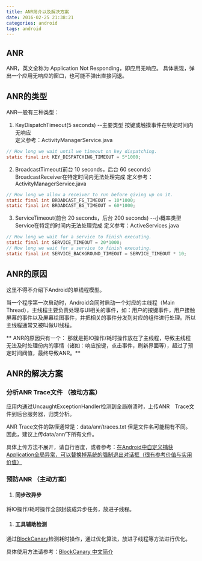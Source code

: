 ```yaml
---
title: ANR简介以及解决方案
date: 2016-02-25 21:38:21
categories: android
tags: android
---
```


## ANR
  ANR，英文全称为 Application Not Responding，即应用无响应。
  具体表现，弹出一个应用无响应的窗口，也可能不弹出直接闪退。

## ANR的类型
ANR一般有三种类型：    
1. KeyDispatchTimeout(5 seconds) --主要类型 按键或触摸事件在特定时间内无响应      
定义参考：ActivityManagerService.java
```java
// How long we wait until we timeout on key dispatching.
static final int KEY_DISPATCHING_TIMEOUT = 5*1000;
```

2. BroadcastTimeout(前台 10 seconds，后台 60 seconds) BroadcastReceiver在特定时间内无法处理完成
定义参考：ActivityManagerService.java
```java
// How long we allow a receiver to run before giving up on it.
static final int BROADCAST_FG_TIMEOUT = 10*1000;
static final int BROADCAST_BG_TIMEOUT = 60*1000;
```
3. ServiceTimeout(前台 20 seconds，后台 200 seconds) --小概率类型 Service在特定的时间内无法处理完成
定义参考：ActiveServices.java    
```java   
// How long we wait for a service to finish executing.
static final int SERVICE_TIMEOUT = 20*1000;
// How long we wait for a service to finish executing.
static final int SERVICE_BACKGROUND_TIMEOUT = SERVICE_TIMEOUT * 10;
```

## ANR的原因    
这里不得不介绍下Android的单线程模型。      

当一个程序第一次启动时，Android会同时启动一个对应的主线程（Main Thread），主线程主要负责处理与UI相关的事件，如：用户的按键事件，用户接触屏幕的事件以及屏幕绘图事件，并把相关的事件分发到对应的组件进行处理。所以主线程通常又被叫做UI线程。

** ANR的原因只有一个： 那就是把IO操作/耗时操作放在了主线程，导致主线程无法及时处理份内的事情（诸如：响应按键，点击事件，刷新界面等），超过了预定时间阀值，最终导致ANR。**

## ANR的解决方案
### 分析ANR Trace文件 （被动方案）　
应用内通过UncaughtExceptionHandler检测到全局崩溃时，上传ANR　Trace文件到后台服务器，归类分析。

ANR Trace文件的路径通常是：data/anr/traces.txt 但是文件名可能稍有不同。因此，建议上传data/anr/下所有文件。

具体上传方法不展开，请自行百度，或者参考：[在Android中自定义捕获Application全局异常，可以替换掉系统的强制退出对话框（很有参考价值与实用价值）](http://blog.csdn.net/jdsjlzx/article/details/7606423)

### 预防ANR （主动方案）　
1. #### 同步改异步
将IO操作/耗时操作全部封装成异步任务，放进子线程。

1. #### 工具辅助检测
通过[BlockCanary](https://github.com/moduth/blockcanary)检测耗时操作，通过优化算法，放进子线程等方法进行优化。       

具体使用方法请参考：[BlockCanary 中文简介](https://github.com/moduth/blockcanary/blob/master/README_CN.md)
